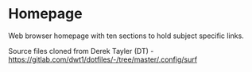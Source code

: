 # Homepage
Web browser homepage with ten sections to hold subject specific links.



Source files cloned from Derek Tayler (DT) - https://gitlab.com/dwt1/dotfiles/-/tree/master/.config/surf
